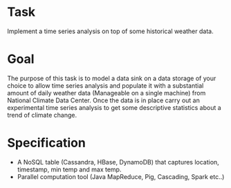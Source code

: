 # Task
Implement a time series analysis on top of some historical weather data. 

# Goal
The purpose of this task is to model a data sink on a data storage of your choice to allow time series analysis and populate it with a substantial amount of daily weather data (Manageable on a single machine) from National Climate Data Center. Once the data is in place carry out an experimental time series analysis to get some descriptive statistics about a trend of climate change. 

# Specification
+ A NoSQL table (Cassandra, HBase, DynamoDB) that captures location, timestamp, min temp and max temp.
+ Parallel computation tool (Java MapReduce, Pig, Cascading, Spark etc..)
